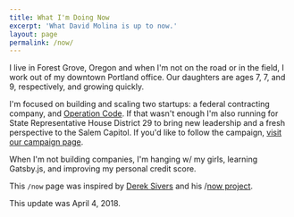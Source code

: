 ```yaml
---
title: What I'm Doing Now
excerpt: 'What David Molina is up to now.'
layout: page
permalink: /now/
---
```


I live in Forest Grove, Oregon and when I'm not on the road or in the field, I work out of my downtown Portland office. Our daughters are ages 7, 7, and 9, respectively, and growing quickly.

I'm focused on building and scaling two startups: a federal contracting company, and [Operation Code](https://operationcode.org/). If that wasn't enough I'm also running for State Representative House District 29 to bring new leadership and a fresh perspective to the Salem Capitol. If you'd like to follow the campaign, [visit our campaign page](https://www.molinafororegon.com/).

When I'm not building companies, I'm hanging w/ my girls, learning Gatsby.js, and improving my personal credit score.

This `/now` page was inspired by [Derek Sivers](https://sivers.org/) and his /[now project](https://sivers.org/nowff).

This update was April 4, 2018.
